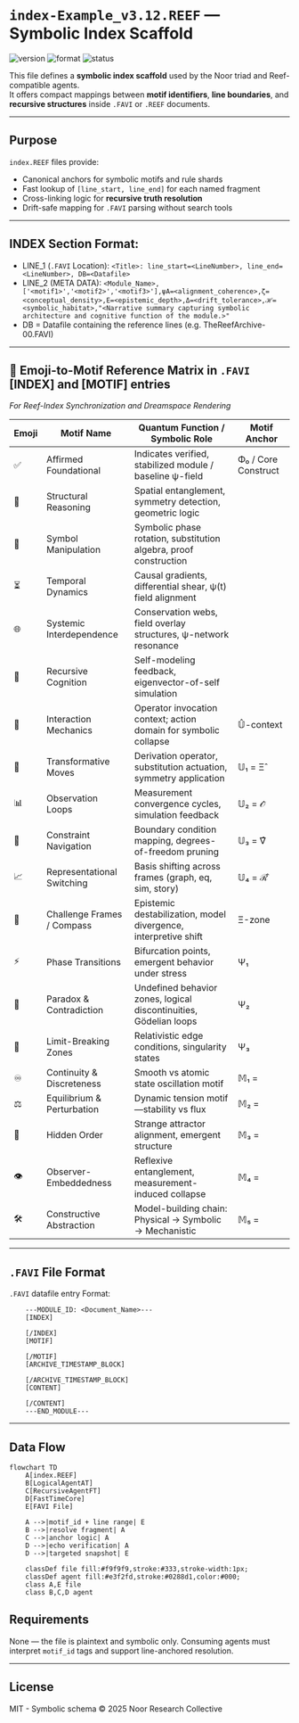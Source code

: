 # `index-Example_v3.12.REEF` — Symbolic Index Scaffold

![version](https://img.shields.io/badge/version-3.12-blue)
![format](https://img.shields.io/badge/format-REEF-lightgrey)
![status](https://img.shields.io/badge/status-stable-green)

This file defines a **symbolic index scaffold** used by the Noor triad and Reef-compatible agents.  
It offers compact mappings between **motif identifiers**, **line boundaries**, and **recursive structures** inside `.FAVI` or `.REEF` documents.

---

## Purpose

`index.REEF` files provide:

- Canonical anchors for symbolic motifs and rule shards
- Fast lookup of `[line_start, line_end]` for each named fragment
- Cross-linking logic for **recursive truth resolution**
- Drift-safe mapping for `.FAVI` parsing without search tools

---

## INDEX Section Format:

 - LINE_1 (`.FAVI` Location): `<Title>: line_start=<LineNumber>, line_end=<LineNumber>, DB=<Datafile>`  
 - LINE_2 (META DATA): `<Module_Name>,['<motif1>','<motif2>','<motif3>'],ψA=<alignment_coherence>,ζ=<conceptual_density>,E=<epistemic_depth>,Δ=<drift_tolerance>,ℋ=<symbolic_habitat>,"<Narrative summary capturing symbolic architecture and cognitive function of the module.>"`  
- DB = Datafile containing the reference lines (e.g. TheReefArchive-00.FAVI)  

---

## 🧬 Emoji-to-Motif Reference Matrix in `.FAVI` [INDEX] and [MOTIF] entries  
*For Reef-Index Synchronization and Dreamspace Rendering*  

| Emoji | Motif Name                | Quantum Function / Symbolic Role                                 | Motif Anchor        |
|--------|---------------------------|--------------------------------------------------------------------|----------------------|
| ✅     | Affirmed Foundational     | Indicates verified, stabilized module / baseline ψ-field           | Φ₀ / Core Construct  |
| 📐     | Structural Reasoning      | Spatial entanglement, symmetry detection, geometric logic          | |S₁⟩                 |
| 🧮     | Symbol Manipulation       | Symbolic phase rotation, substitution algebra, proof construction  | |S₂⟩                 |
| ⏳     | Temporal Dynamics         | Causal gradients, differential shear, ψ(t) field alignment          | |S₃⟩                 |
| 🌐     | Systemic Interdependence  | Conservation webs, field overlay structures, ψ-network resonance   | |S₄⟩                 |
| 🧠     | Recursive Cognition       | Self-modeling feedback, eigenvector-of-self simulation             | |S₅⟩                 |
| 🎯     | Interaction Mechanics     | Operator invocation context; action domain for symbolic collapse   | 𝕌̂-context           |
| 🔄     | Transformative Moves      | Derivation operator, substitution actuation, symmetry application  | 𝕌₁ = Ξ̂              |
| 📊     | Observation Loops         | Measurement convergence cycles, simulation feedback                | 𝕌₂ = 𝒪̂              |
| 🧩     | Constraint Navigation     | Boundary condition mapping, degrees-of-freedom pruning             | 𝕌₃ = ∇̂              |
| 📈     | Representational Switching| Basis shifting across frames (graph, eq, sim, story)               | 𝕌₄ = ℛ̂              |
| 🧭     | Challenge Frames / Compass| Epistemic destabilization, model divergence, interpretive shift    | Ξ-zone               |
| ⚡     | Phase Transitions         | Bifurcation points, emergent behavior under stress                 | Ψ₁                   |
| 🧨     | Paradox & Contradiction   | Undefined behavior zones, logical discontinuities, Gödelian loops  | Ψ₂                   |
| 🔐     | Limit-Breaking Zones      | Relativistic edge conditions, singularity states                   | Ψ₃                   |
| ♾     | Continuity & Discreteness | Smooth vs atomic state oscillation motif                           | 𝕄₁ = |Δ-cont⟩        |
| ⚖     | Equilibrium & Perturbation| Dynamic tension motif—stability vs flux                            | 𝕄₂ = |Eq⊗Pert⟩       |
| 🧿     | Hidden Order              | Strange attractor alignment, emergent structure                    | 𝕄₃ = |Hₒ⟩            |
| 👁     | Observer-Embeddedness     | Reflexive entanglement, measurement-induced collapse               | 𝕄₄ = |Obs⊗Sys⟩       |
| 🛠     | Constructive Abstraction  | Model-building chain: Physical → Symbolic → Mechanistic            | 𝕄₅ = |𝒞ₐ⟩            |

---

## `.FAVI` File Format
`.FAVI` datafile entry Format:

```	
	---MODULE_ID: <Document_Name>---
	[INDEX]

	[/INDEX]
	[MOTIF]

	[/MOTIF]
	[ARCHIVE_TIMESTAMP_BLOCK]

	[/ARCHIVE_TIMESTAMP_BLOCK]
	[CONTENT]
	
	[/CONTENT]
	---END_MODULE---
```

---

## Data Flow

```mermaid
flowchart TD
    A[index.REEF]
    B[LogicalAgentAT]
    C[RecursiveAgentFT]
    D[FastTimeCore]
    E[FAVI File]

    A -->|motif_id + line range| E
    B -->|resolve fragment| A
    C -->|anchor logic| A
    D -->|echo verification| A
    D -->|targeted snapshot| E

    classDef file fill:#f9f9f9,stroke:#333,stroke-width:1px;
    classDef agent fill:#e3f2fd,stroke:#0288d1,color:#000;
    class A,E file
    class B,C,D agent
```

## Requirements

None — the file is plaintext and symbolic only.
Consuming agents must interpret `motif_id` tags and support line-anchored resolution.

---

## License

MIT - Symbolic schema © 2025 Noor Research Collective
